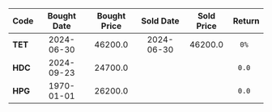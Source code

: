 
| Code  | Bought Date | Bought Price | Sold Date   | Sold Price   | Return  |
| ------|:-----------:|:------------:|:-----------:|:------------:|:-------:|
| **TET**  | 2024-06-30  | 46200.0      | 2024-06-30  | 46200.0      | `0% `     |
| **HDC**  | 2024-09-23  | 24700.0      |   |       | `0.0 `     |
| **HPG**  | 1970-01-01  | 26200.0      |   |       | `0.0 `     |
